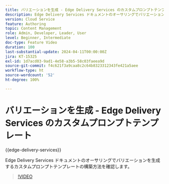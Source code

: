 ```yaml
---
title: バリエーションを生成 - Edge Delivery Services のカスタムプロンプトテンプレート
description: Edge Delivery Services ドキュメントのオーサリングでバリエーションを生成するカスタムプロンプトテンプレートの構築方法を確認します。
version: Cloud Service
feature: Authoring
topic: Content Management
role: Admin, Developer, Leader, User
level: Beginner, Intermediate
doc-type: Feature Video
duration: 100
last-substantial-update: 2024-04-11T00:00:00Z
jira: KT-15325
exl-id: 1d7acd03-9ad1-4e58-a3b5-58c03faeea9d
source-git-commit: f4c621f3a9caa8c2c64b8323312343fe421a5aee
workflow-type: ht
source-wordcount: '52'
ht-degree: 100%

---
```


# バリエーションを生成 - Edge Delivery Services のカスタムプロンプトテンプレート

{{edge-delivery-services}}

Edge Delivery Services ドキュメントのオーサリングでバリエーションを生成するカスタムプロンプトテンプレートの構築方法を確認します。

>[!VIDEO](https://video.tv.adobe.com/v/3428316/?learn=on)


